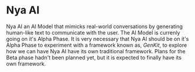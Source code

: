 # Nya AI
Nya AI an AI Model that mimicks real-world conversations by generating human-like text to communicate with the user. 
The AI Model is currenly going on it's Alpha Phase. It is very necessary that Nya AI should be on it's Alpha Phase to experiment with a framework known as, *GenKit*, to explore how we can have Nya AI have its own traditional framework. 
Plans for the Beta phase hadn't been planned yet, but it is expected to finally have its own framework.
